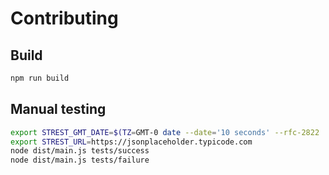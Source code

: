 # Contributing

## Build

```bash
npm run build
```

## Manual testing

```bash
export STREST_GMT_DATE=$(TZ=GMT-0 date --date='10 seconds' --rfc-2822 | sed "s/+0000/GMT/g")
export STREST_URL=https://jsonplaceholder.typicode.com
node dist/main.js tests/success
node dist/main.js tests/failure
```
